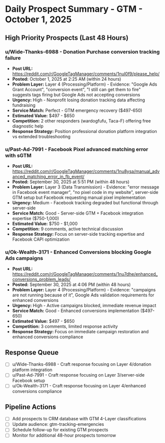 # Daily Prospect Summary - GTM - October 1, 2025

## High Priority Prospects (Last 48 Hours)

### u/Wide-Thanks-6988 - Donation Purchase conversion tracking failure
- **Post URL:** https://reddit.com/r/GoogleTagManager/comments/1nul0f9/please_help/
- **Posted:** October 1, 2025 at 2:25 AM (within 24 hours)
- **Problem Layer:** Layer 4 (Processing/Platform) - Evidence: "Google Ads Grant Account", "conversion event", "I still can get them to fire" suggests tags firing but Google Ads not accepting conversions
- **Urgency:** High - Nonprofit losing donation tracking data affecting fundraising
- **Service Match:** Perfect - GTM emergency recovery ($497-650)
- **Estimated Value:** $497 - $650
- **Competition:** 2 other responders (wardogfufu, Taca-F) offering free diagnostic help
- **Response Strategy:** Position professional donation platform integration vs extended troubleshooting

### u/Past-Ad-7991 - Facebook Pixel advanced matching error with sGTM
- **Post URL:** https://reddit.com/r/GoogleTagManager/comments/1nu8ysa/manual_advanced_matching_error_in_fb_event/
- **Posted:** September 30, 2025 at 5:51 PM (within 48 hours)
- **Problem Layer:** Layer 3 (Data Transmission) - Evidence: "error message in Facebook event manager", "no pixel code in my website", server-side GTM setup but Facebook requesting manual pixel implementation
- **Urgency:** Medium - Facebook tracking degraded but functional through server-side
- **Service Match:** Good - Server-side GTM + Facebook integration expertise ($750-1,000)
- **Estimated Value:** $750 - $1,000
- **Competition:** 9 comments, active technical discussion
- **Response Strategy:** Focus on server-side tracking expertise and Facebook CAPI optimization

### u/Ok-Wealth-3171 - Enhanced Conversions blocking Google Ads campaigns
- **Post URL:** https://reddit.com/r/GoogleTagManager/comments/1nu7dhe/enhanced_conversions_problem_leads/
- **Posted:** September 30, 2025 at 4:06 PM (within 48 hours)
- **Problem Layer:** Layer 4 (Processing/Platform) - Evidence: "campaigns are not running because of it", Google Ads validation requirements for enhanced conversions
- **Urgency:** High - Active campaigns blocked, immediate revenue impact
- **Service Match:** Good - Enhanced conversions implementation ($497-650)
- **Estimated Value:** $497 - $650
- **Competition:** 3 comments, limited response activity
- **Response Strategy:** Focus on immediate campaign restoration and enhanced conversions compliance

## Response Queue
- [ ] u/Wide-Thanks-6988 - Craft response focusing on Layer 4/donation platform integration
- [ ] u/Past-Ad-7991 - Craft response focusing on Layer 3/server-side Facebook setup
- [ ] u/Ok-Wealth-3171 - Craft response focusing on Layer 4/enhanced conversions compliance

## Pipeline Actions
- [ ] Add prospects to CRM database with GTM 4-Layer classifications
- [ ] Update audience: gtm-tracking-emergencies
- [ ] Schedule follow-up for existing GTM prospects
- [ ] Monitor for additional 48-hour prospects tomorrow
